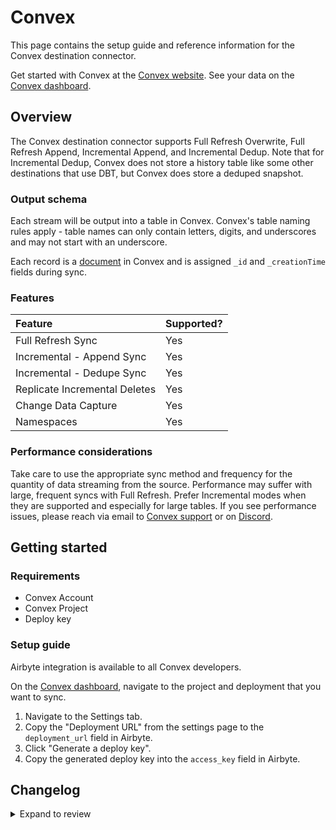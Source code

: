 # Convex

This page contains the setup guide and reference information for the Convex destination connector.

Get started with Convex at the [Convex website](https://convex.dev).
See your data on the [Convex dashboard](https://dashboard.convex.dev/).

## Overview

The Convex destination connector supports Full Refresh Overwrite, Full Refresh Append, Incremental Append, and Incremental Dedup. Note that for Incremental Dedup, Convex does not store a history table like some other destinations that use DBT, but Convex does store a deduped snapshot.

### Output schema

Each stream will be output into a table in Convex. Convex's table naming rules apply - table names can only contain letters, digits, and underscores and may not start with an underscore.

Each record is a [document](https://docs.convex.dev/using/types) in Convex and is assigned `_id` and `_creationTime` fields during sync.

### Features

| Feature                       | Supported? |
| :---------------------------- | :--------- |
| Full Refresh Sync             | Yes        |
| Incremental - Append Sync     | Yes        |
| Incremental - Dedupe Sync     | Yes        |
| Replicate Incremental Deletes | Yes        |
| Change Data Capture           | Yes        |
| Namespaces                    | Yes        |

### Performance considerations

Take care to use the appropriate sync method and frequency for the quantity of data streaming from the source. Performance may suffer with large, frequent syncs with Full Refresh. Prefer Incremental modes when they are supported and especially for large tables.
If you see performance issues, please reach via email to [Convex support](mailto:support@convex.dev) or on [Discord](https://convex.dev/community).

## Getting started

### Requirements

- Convex Account
- Convex Project
- Deploy key

### Setup guide

Airbyte integration is available to all Convex developers.

On the [Convex dashboard](https://dashboard.convex.dev/), navigate to the project and deployment that you want to sync.

1. Navigate to the Settings tab.
2. Copy the "Deployment URL" from the settings page to the `deployment_url` field in Airbyte.
3. Click "Generate a deploy key".
4. Copy the generated deploy key into the `access_key` field in Airbyte.

## Changelog

<details>
  <summary>Expand to review</summary>

| Version | Date       | Pull Request                                             | Subject                                                           |
|:--------| :--------- | :------------------------------------------------------- | :---------------------------------------------------------------- |
| 0.2.9 | 2024-09-07 | [43824](https://github.com/airbytehq/airbyte/pull/43824) | Update dependencies |
| 0.2.8 | 2024-08-22 | [44530](https://github.com/airbytehq/airbyte/pull/44530) | Update test dependencies |
| 0.2.7 | 2024-07-31 | [42585](https://github.com/airbytehq/airbyte/pull/42585) | Improve error handling |
| 0.2.6 | 2024-07-09 | [41275](https://github.com/airbytehq/airbyte/pull/41275) | Update dependencies |
| 0.2.5 | 2024-07-06 | [40987](https://github.com/airbytehq/airbyte/pull/40987) | Update dependencies |
| 0.2.4 | 2024-06-25 | [40496](https://github.com/airbytehq/airbyte/pull/40496) | Update dependencies |
| 0.2.3 | 2024-06-22 | [40122](https://github.com/airbytehq/airbyte/pull/40122) | Update dependencies |
| 0.2.2 | 2024-06-04 | [39083](https://github.com/airbytehq/airbyte/pull/39083) | [autopull] Upgrade base image to v1.2.1 |
| 0.2.1 | 2024-05-21 | [38527](https://github.com/airbytehq/airbyte/pull/38527) | [autopull] base image + poetry + up_to_date |
| 0.2.0 | 2023-05-15 | [26103](https://github.com/airbytehq/airbyte/pull/26103) | 🐛 Update Convex destination connector to fix overwrite sync mode |
| 0.1.0 | 2023-01-05 | [21287](https://github.com/airbytehq/airbyte/pull/21287) | 🎉 New Destination: Convex |

</details>
